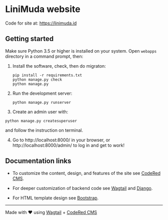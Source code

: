 # LiniMuda website

Code for site at: https://linimuda.id


## Getting started

Make sure Python 3.5 or higher is installed on your system.
Open `webapps` directory in a command prompt, then:

1. Install the software, check, then do migraton:
   ```
   pip install -r requirements.txt
   python manage.py check
   python manage.py 
   ```

2. Run the development server:
   ```
   python manage.py runserver
   ```

3. Create an admin user with:

```
python manage.py createsuperuser
```
and follow the instruction on terminal.

4. Go to http://localhost:8000/ in your browser, or http://localhost:8000/admin/
   to log in and get to work!

## Documentation links

* To customize the content, design, and features of the site see
  [CodeRed CMS](https://docs.coderedcorp.com/cms/).

* For deeper customization of backend code see
  [Wagtail](http://docs.wagtail.io/) and
  [Django](https://docs.djangoproject.com/).

* For HTML template design see [Bootstrap](https://getbootstrap.com/).

---

Made with ♥ using [Wagtail](https://wagtail.io/) +
[CodeRed CMS](https://www.coderedcorp.com/cms/)
